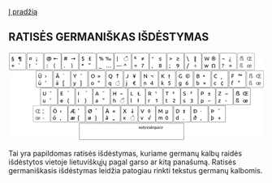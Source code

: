 [Į pradžią](../README.md)

RATISĖS GERMANIŠKAS IŠDĖSTYMAS
--------------------------------

![Ratisės germaniškas išdėstymas](images/lek_ratise_germanic.png)

Tai yra papildomas ratisės išdėstymas, kuriame germanų kalbų raidės išdėstytos vietoje lietuviškųjų pagal garso ar kitą panašumą.
Ratisės germaniškasis išdėstymas leidžia patogiau rinkti tekstus germanų kalbomis.
